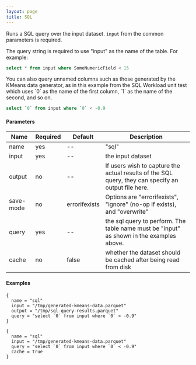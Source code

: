 ```yaml
---
layout: page
title: SQL
---
```


Runs a SQL query over the input dataset. `input` from the common parameters is required.

The query string is required to use "input" as the name of the table. For example:
```sql
select * from input where SomeNumericField < 15
```

You can also query unnamed columns such as those generated by the KMeans data generator, as in this example from the SQL Workload unit test
which uses \`0\` as the name of the first column, \`1\` as the name of the second, and so on.
```sql
select `0` from input where `0` < -0.9
```

#### Parameters

| Name        | Required | Default  | Description |
| ----------- |---------------| ---------| ------------|
| name        | yes      | -- | "sql" |
| input       | yes      | -- | the input dataset |
| output      | no       | -- | If users wish to capture the actual results of the SQL query, they can specify an output file here. |
| save-mode | no | errorifexists | Options are "errorifexists", "ignore" (no-op if exists), and "overwrite" |
| query    | yes      | --    | the sql query to perform. The table name must be "input" as shown in the examples above. |
| cache       | no       | false | whether the dataset should be cached after being read from disk |

#### Examples

```hocon
{
  name = "sql"
  input = "/tmp/generated-kmeans-data.parquet"
  output = "/tmp/sql-query-results.parquet"
  query = "select `0` from input where `0` < -0.9"
}
```

```hocon
{
  name = "sql"
  input = "/tmp/generated-kmeans-data.parquet"
  query = "select `0` from input where `0` < -0.9"
  cache = true
}
```